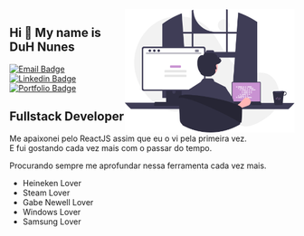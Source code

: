 <img align="right" src="img\undraw_programming.svg" width="300" />

## Hi 👋 My name is DuH Nunes

[![Email Badge](https://img.shields.io/badge/Gmail-D14836?style=for-the-badge&logo=gmail&logoColor=white)](mailto:duhnunes.dev@gmail.com)
[![Linkedin Badge](https://img.shields.io/badge/LinkedIn-0077B5?style=for-the-badge&logo=linkedin&logoColor=white)](https://www.linkedin.com/in/duhnunes/)
[![Portfolio Badge](https://img.shields.io/badge/Portfolio-c992d2?style=for-the-badge&logo=github&logoColor=white)](https://duhnunes.github.io)

Fullstack Developer
-------------------

Me apaixonei pelo ReactJS assim que eu o vi pela primeira vez.  
E fui gostando cada vez mais com o passar do tempo.

Procurando sempre me aprofundar nessa ferramenta cada vez mais.

- Heineken Lover
- Steam Lover
- Gabe Newell Lover
- Windows Lover
- Samsung Lover
